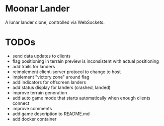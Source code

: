 # Moonar Lander

A lunar lander clone, controlled via WebSockets.

# TODOs

* send data updates to clients
* flag positioning in terrain preview is inconsistent with actual positioning
* add trails for landers
* reimplement client-server protocol to change to host
* implement "victory zone" around flag
* add indicators for offscreen landers
* add status display for landers (crashed, landed)
* improve terrain generation
* add auto game mode that starts automatically when enough clients connect
* improve comments
* add game description to README.md
* add docker container